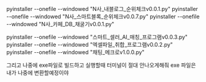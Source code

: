 

pyinstaller --onefile --windowed "N사_내블로그_순위체크v0.0.1.py"
pyinstaller --onefile --windowed "N사_스마트블록_순위체크v0.0.7.py"
pyinstaller --onefile --windowed "N사_카페_DB_채굴기v0.0.1.py"


pyinstaller --onefile --windowed "스마트_셀러_AI_매칭_프로그램v0.0.3.py"
pyinstaller --onefile --windowed "엑셀파일_취합_프로그램v0.0.2.py"
pyinstaller --onefile --windowed "채팅_메크로v1.0.0.py"




그리고 나중에 exe파일로 빌드하고 실행할때 터미널이 절대 안나오게해줘
exe 파일은 내가 나중에 변환할예정이야


